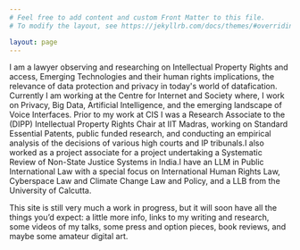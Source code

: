 ```yaml
---
# Feel free to add content and custom Front Matter to this file.
# To modify the layout, see https://jekyllrb.com/docs/themes/#overriding-theme-defaults

layout: page
---
```


I am a lawyer observing and researching on Intellectual Property Rights and access, Emerging Technologies and their human rights implications, the relevance of data protection and privacy in today's world of datafication. Currently I am working at the Centre for Internet and Society where, I work on Privacy, Big Data, Artificial Intelligence, and the emerging landscape of Voice Interfaces. Prior to my work at CIS I was a Research Associate to the (DIPP) Intellectual Property Rights Chair at IIT Madras, working on Standard Essential Patents, public funded research, and conducting an empirical analysis of the decisions of various high courts and IP tribunals.I also worked as a project associate for a project undertaking a Systematic Review of Non-State Justice Systems in India.I have an LLM in Public International Law with a special focus on International Human Rights Law, Cyberspace Law and Climate Change Law and Policy, and a LLB from the University of Calcutta.

This site is still very much a work in progress, but it will soon have all the things you’d expect: a little more info, links to my writing and research, some videos of my talks, some press and option pieces, book reviews, and maybe some amateur digital art.
